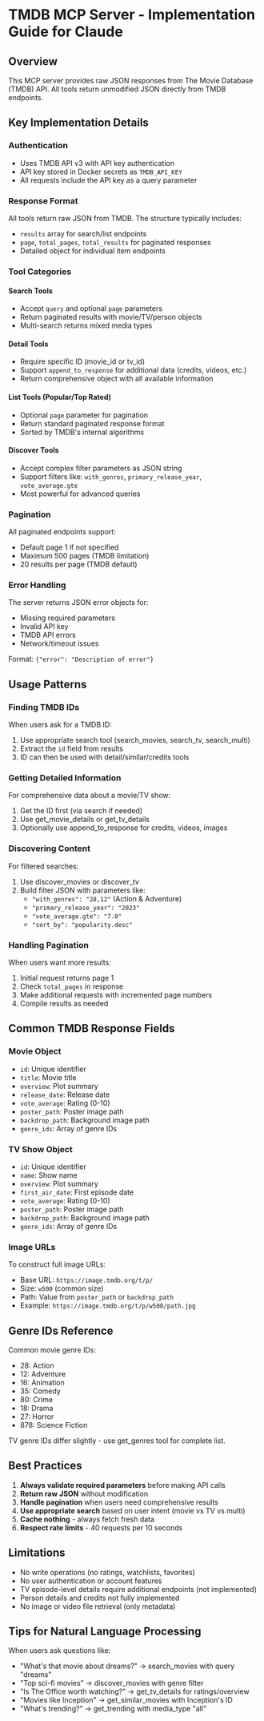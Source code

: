 # TMDB MCP Server - Implementation Guide for Claude

## Overview

This MCP server provides raw JSON responses from The Movie Database (TMDB) API. All tools return unmodified JSON directly from TMDB endpoints.

## Key Implementation Details

### Authentication
- Uses TMDB API v3 with API key authentication
- API key stored in Docker secrets as `TMDB_API_KEY`
- All requests include the API key as a query parameter

### Response Format
All tools return raw JSON from TMDB. The structure typically includes:
- `results` array for search/list endpoints
- `page`, `total_pages`, `total_results` for paginated responses
- Detailed object for individual item endpoints

### Tool Categories

#### Search Tools
- Accept `query` and optional `page` parameters
- Return paginated results with movie/TV/person objects
- Multi-search returns mixed media types

#### Detail Tools
- Require specific ID (movie_id or tv_id)
- Support `append_to_response` for additional data (credits, videos, etc.)
- Return comprehensive object with all available information

#### List Tools (Popular/Top Rated)
- Optional `page` parameter for pagination
- Return standard paginated response format
- Sorted by TMDB's internal algorithms

#### Discover Tools
- Accept complex filter parameters as JSON string
- Support filters like: `with_genres`, `primary_release_year`, `vote_average.gte`
- Most powerful for advanced queries

### Pagination

All paginated endpoints support:
- Default page 1 if not specified
- Maximum 500 pages (TMDB limitation)
- 20 results per page (TMDB default)

### Error Handling

The server returns JSON error objects for:
- Missing required parameters
- Invalid API key
- TMDB API errors
- Network/timeout issues

Format: `{"error": "Description of error"}`

## Usage Patterns

### Finding TMDB IDs
When users ask for a TMDB ID:
1. Use appropriate search tool (search_movies, search_tv, search_multi)
2. Extract the `id` field from results
3. ID can then be used with detail/similar/credits tools

### Getting Detailed Information
For comprehensive data about a movie/TV show:
1. Get the ID first (via search if needed)
2. Use get_movie_details or get_tv_details
3. Optionally use append_to_response for credits, videos, images

### Discovering Content
For filtered searches:
1. Use discover_movies or discover_tv
2. Build filter JSON with parameters like:
   - `"with_genres": "28,12"` (Action & Adventure)
   - `"primary_release_year": "2023"`
   - `"vote_average.gte": "7.0"`
   - `"sort_by": "popularity.desc"`

### Handling Pagination
When users want more results:
1. Initial request returns page 1
2. Check `total_pages` in response
3. Make additional requests with incremented page numbers
4. Compile results as needed

## Common TMDB Response Fields

### Movie Object
- `id`: Unique identifier
- `title`: Movie title
- `overview`: Plot summary
- `release_date`: Release date
- `vote_average`: Rating (0-10)
- `poster_path`: Poster image path
- `backdrop_path`: Background image path
- `genre_ids`: Array of genre IDs

### TV Show Object
- `id`: Unique identifier
- `name`: Show name
- `overview`: Plot summary
- `first_air_date`: First episode date
- `vote_average`: Rating (0-10)
- `poster_path`: Poster image path
- `backdrop_path`: Background image path
- `genre_ids`: Array of genre IDs

### Image URLs
To construct full image URLs:
- Base URL: `https://image.tmdb.org/t/p/`
- Size: `w500` (common size)
- Path: Value from `poster_path` or `backdrop_path`
- Example: `https://image.tmdb.org/t/p/w500/path.jpg`

## Genre IDs Reference

Common movie genre IDs:
- 28: Action
- 12: Adventure
- 16: Animation
- 35: Comedy
- 80: Crime
- 18: Drama
- 27: Horror
- 878: Science Fiction

TV genre IDs differ slightly - use get_genres tool for complete list.

## Best Practices

1. **Always validate required parameters** before making API calls
2. **Return raw JSON** without modification
3. **Handle pagination** when users need comprehensive results
4. **Use appropriate search** based on user intent (movie vs TV vs multi)
5. **Cache nothing** - always fetch fresh data
6. **Respect rate limits** - 40 requests per 10 seconds

## Limitations

- No write operations (no ratings, watchlists, favorites)
- No user authentication or account features
- TV episode-level details require additional endpoints (not implemented)
- Person details and credits not fully implemented
- No image or video file retrieval (only metadata)

## Tips for Natural Language Processing

When users ask questions like:
- "What's that movie about dreams?" → search_movies with query "dreams"
- "Top sci-fi movies" → discover_movies with genre filter
- "Is The Office worth watching?" → get_tv_details for ratings/overview
- "Movies like Inception" → get_similar_movies with Inception's ID
- "What's trending?" → get_trending with media_type "all"
